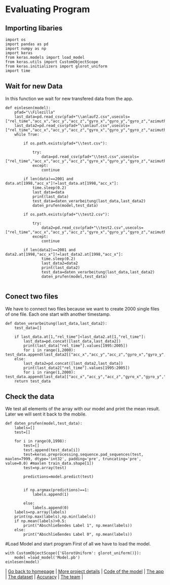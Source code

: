 # Evaluating Program
## Importing libaries
```
import os
import pandas as pd
import numpy as np
import keras
from keras.models import load_model
from keras.utils import CustomObjectScope
from keras.initializers import glorot_uniform
import time
```
## Wait for new Data
In this function we wait for new transfered data from the app. 
```
def einlesen(model):
    pfad="\\Filezilla"
    last_data=pd.read_csv(pfad+"\\anlauf2.csv",usecols=["rel_time","acc_x","acc_y","acc_z","gyro_x","gyro_y","gyro_z","azimuth","pitch","roll"])
    last_data2=pd.read_csv(pfad+"\\anlauf.csv",usecols=["rel_time","acc_x","acc_y","acc_z","gyro_x","gyro_y","gyro_z","azimuth","pitch","roll"])
    while True:
        
        if os.path.exists(pfad+"\\test.csv"):
            
            try:
                data=pd.read_csv(pfad+"\\test.csv",usecols=["rel_time","acc_x","acc_y","acc_z","gyro_x","gyro_y","gyro_z","azimuth","pitch","roll"])
            except:
                continue
            
        if len(data)==2001 and data.at[1998,"acc_x"]!=last_data.at[1998,"acc_x"]:
            time.sleep(0.2)
            last_data=data
            print(last_data)
            test_data=daten_verarbeitung(last_data,last_data2)
            daten_prufen(model,test_data)
        
        if os.path.exists(pfad+"\\test2.csv"):
            
            try:    
                data2=pd.read_csv(pfad+"\\test2.csv",usecols=["rel_time","acc_x","acc_y","acc_z","gyro_x","gyro_y","gyro_z","azimuth","pitch","roll"])
            except:
                continue
       
        if len(data2)==2001 and data2.at[1998,"acc_x"]!=last_data2.at[1998,"acc_x"]:
                time.sleep(0.2)
                last_data2=data2
                print(last_data2)
                test_data=daten_verarbeitung(last_data,last_data2)
                daten_prufen(model,test_data)
        
  ```      
## Conect two files
We have to connect two files because we want to create 2000 single files of one file. Each one start with another timestamp.
```
def daten_verarbeitung(last_data,last_data2):
    test_data=[]
    
    if last_data.at[1,"rel_time"]<last_data2.at[1,"rel_time"]:
        last_data=pd.concat([last_data,last_data2])
        print(last_data["rel_time"].values[1995:2005])
        for i in range(1,2000):                                         test_data.append(last_data2[["acc_x","acc_y","acc_z","gyro_x","gyro_y","gyro_z","azimuth","pitch","roll"]].values[i:2000+i])
    else:
        last_data2=pd.concat([last_data2,last_data])
        print(last_data2["rel_time"].values[1995:2005])
        for i in range(1,2000):         test_data.append(last_data[["acc_x","acc_y","acc_z","gyro_x","gyro_y","gyro_z","azimuth","pitch","roll"]].values[i:2000+i])
    return test_data
   ```     

## Check the data
We test all elements of the array with our model and print the mean result. Later we will sent it back to the mobile.
```
def daten_prufen(model,test_data):
    labels=[]    
    test=[]

    for i in range(0,1998):
        test=[]
        test.append(test_data[i])
        test=keras.preprocessing.sequence.pad_sequences(test, maxlen=7999, dtype='int32', padding='pre', truncating='pre', value=0.0) #maxlen train_data.shape[1])
        test=np.array(test)
  
        predictions=model.predict(test)
     
        
        if np.argmax(predictions)==1:
            labels.append(1) 
            
        else:
            labels.append(0)         
    labels=np.array(labels)
    print(np.max(labels),np.min(labels))
    if np.mean(labels)>0.5:
        print("Abschließendes Label 1", np.mean(labels))
    else:
        print("Abschließendes Label 0", np.mean(labels))
```
#Load Model and start program
First of all we have to load the model.
```
with CustomObjectScope({'GlorotUniform': glorot_uniform()}):
    model =load_model('Model.pb') 
einlesen(model)
```


| [Go back to homepage](https://matheli.github.io/BWKI/.) | [More project details](https://matheli.github.io/BWKI/posts/More%20details.html) | [Code of the model](https://matheli.github.io/BWKI/posts/First_model.html) | [The app](https://matheli.github.io/BWKI/posts/The_app_code.html) | [The dataset](https://matheli.github.io/BWKI/posts/The_dataset.html) | [Accuracy](https://matheli.github.io/BWKI/posts/Accuracy.html) | [The team](https://matheli.github.io/BWKI/posts/The_team/The_team.html) |
